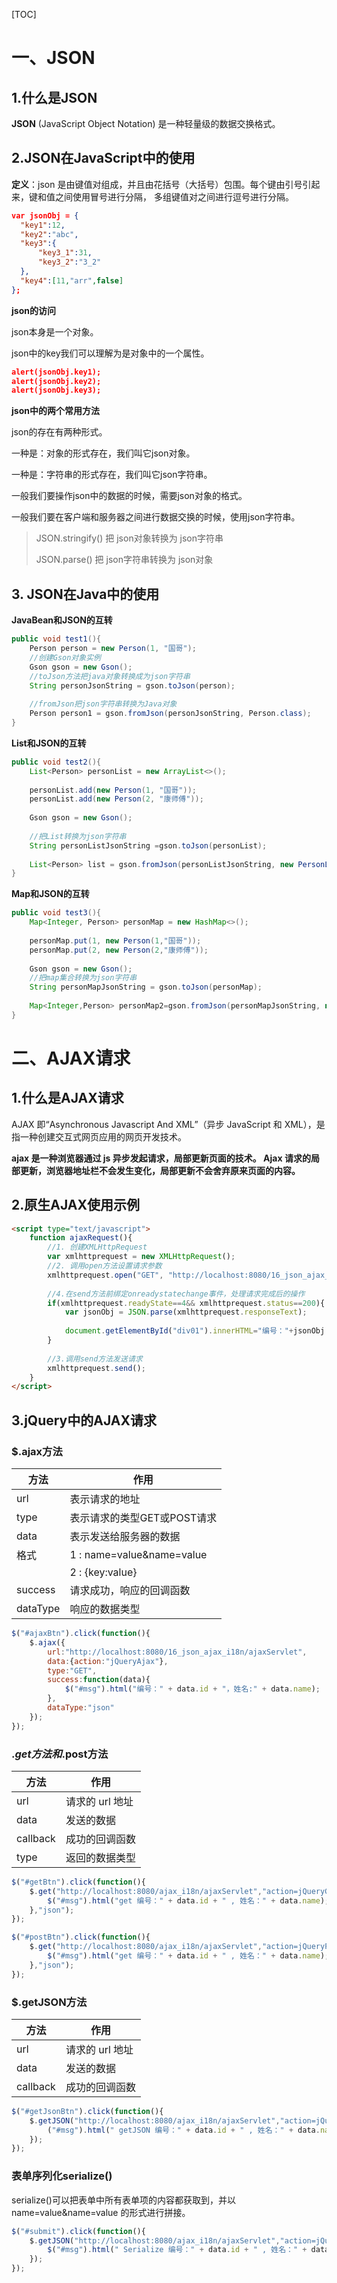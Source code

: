 [TOC]

# 一、JSON

## 1.什么是JSON

**JSON** (JavaScript Object Notation) 是一种轻量级的数据交换格式。

## 2.JSON在JavaScript中的使用

**定义**：json 是由键值对组成，并且由花括号（大括号）包围。每个键由引号引起来，键和值之间使用冒号进行分隔， 多组键值对之间进行逗号进行分隔。 

~~~json
var jsonObj = {
  "key1":12,
  "key2":"abc",
  "key3":{
      "key3_1":31,
      "key3_2":"3_2"
  },
  "key4":[11,"arr",false]
};
~~~

**json的访问**

json本身是一个对象。

json中的key我们可以理解为是对象中的一个属性。

~~~json
alert(jsonObj.key1);
alert(jsonObj.key2);
alert(jsonObj.key3);
~~~

**json中的两个常用方法**

json的存在有两种形式。

一种是：对象的形式存在，我们叫它json对象。

一种是：字符串的形式存在，我们叫它json字符串。

一般我们要操作json中的数据的时候，需要json对象的格式。

一般我们要在客户端和服务器之间进行数据交换的时候，使用json字符串。

> JSON.stringify()		把 json对象转换为 json字符串
>
> JSON.parse()			 把 json字符串转换为 json对象

## 3. JSON在Java中的使用

**JavaBean和JSON的互转**

~~~java
public void test1(){
    Person person = new Person(1, "国哥");
    //创建Gson对象实例
    Gson gson = new Gson();
    //toJson方法把java对象转换成为json字符串
    String personJsonString = gson.toJson(person);
    
    //fromJson把json字符串转换为Java对象
    Person person1 = gson.fromJson(personJsonString, Person.class);
}
~~~

**List和JSON的互转**

~~~java
public void test2(){
    List<Person> personList = new ArrayList<>();
    
    personList.add(new Person(1, "国哥"));
    personList.add(new Person(2, "康师傅"));
    
    Gson gson = new Gson();
    
    //把List转换为json字符串
    String personListJsonString =gson.toJson(personList);
    
    List<Person> list = gson.fromJson(personListJsonString, new PersonListType().getType());
}
~~~

**Map和JSON的互转**

~~~java
public void test3(){
    Map<Integer, Person> personMap = new HashMap<>();
    
    personMap.put(1, new Person(1,"国哥"));
    personMap.put(2, new Person(2,"康师傅"));
    
    Gson gson = new Gson();
    //把map集合转换为json字符串
    String personMapJsonString = gson.toJson(personMap);
    
    Map<Integer,Person> personMap2=gson.fromJson(personMapJsonString, new TypeToken<HashMap<Integer, Person>>(){}.getType());
}
~~~

# 二、AJAX请求

## 1.什么是AJAX请求

AJAX 即“Asynchronous Javascript And XML”（异步 JavaScript 和 XML），是指一种创建交互式网页应用的网页开发技术。

**ajax 是一种浏览器通过 js 异步发起请求，局部更新页面的技术。 Ajax 请求的局部更新，浏览器地址栏不会发生变化，局部更新不会舍弃原来页面的内容。**

## 2.原生AJAX使用示例

~~~html
<script type="text/javascript">
    function ajaxRequest(){
        //1. 创建XMLHttpRequest
        var xmlhttprequest = new XMLHttpRequest();
        //2. 调用open方法设置请求参数
        xmlhttprequest.open("GET", "http://localhost:8080/16_json_ajax_i18n/ajaxServlet?action=javaScriptAj ax",true);
        
        //4.在send方法前绑定onreadystatechange事件，处理请求完成后的操作
        if(xmlhttprequest.readyState==4&& xmlhttprequest.status==200){
            var jsonObj = JSON.parse(xmlhttprequest.responseText);
            
            document.getElementById("div01").innerHTML="编号："+jsonObj.id + ",姓名："+ jsonObj.name;
        }
        
        //3.调用send方法发送请求
        xmlhttprequest.send();
    }
</script>
~~~

## 3.jQuery中的AJAX请求

### $.ajax方法

| 方法     | 作用                        |
| -------- | --------------------------- |
| url      | 表示请求的地址              |
| type     | 表示请求的类型GET或POST请求 |
| data     | 表示发送给服务器的数据      |
| 格式     | 1 : name=value&name=value   |
|          | 2 : {key:value}             |
| success  | 请求成功，响应的回调函数    |
| dataType | 响应的数据类型              |

~~~javascript
$("#ajaxBtn").click(function(){
    $.ajax({
        url:"http://localhost:8080/16_json_ajax_i18n/ajaxServlet",
        data:{action:"jQueryAjax"},
        type:"GET",
        success:function(data){
            $("#msg").html("编号：" + data.id + "，姓名:" + data.name);
        },
        dataType:"json"
    });
});
~~~

### $.get方法和$.post方法

| 方法     | 作用            |
| -------- | --------------- |
| url      | 请求的 url 地址 |
| data     | 发送的数据      |
| callback | 成功的回调函数  |
| type     | 返回的数据类型  |

~~~javascript
$("#getBtn").click(function(){
    $.get("http://localhost:8080/ajax_i18n/ajaxServlet","action=jQueryGet",function (data){
        $("#msg").html("get 编号：" + data.id + " , 姓名：" + data.name);
    },"json"); 
});

$("#postBtn").click(function(){
    $.get("http://localhost:8080/ajax_i18n/ajaxServlet","action=jQueryPost",function (data){
        $("#msg").html("get 编号：" + data.id + " , 姓名：" + data.name);
    },"json"); 
});
~~~

### $.getJSON方法

| 方法     | 作用            |
| -------- | --------------- |
| url      | 请求的 url 地址 |
| data     | 发送的数据      |
| callback | 成功的回调函数  |

~~~javascript
$("#getJsonBtn").click(function(){
    $.getJSON("http://localhost:8080/ajax_i18n/ajaxServlet","action=jQueryGetJSON",function (data) { 
        ("#msg").html(" getJSON 编号：" + data.id + " , 姓名：" + data.name);
    });
});
~~~

### 表单序列化serialize()

serialize()可以把表单中所有表单项的内容都获取到，并以name=value&name=value 的形式进行拼接。

~~~javascript
$("#submit").click(function(){
    $.getJSON("http://localhost:8080/ajax_i18n/ajaxServlet","action=jQuerySerialize&" + $("#form01").serialize(),function (data) {
        $("#msg").html(" Serialize 编号：" + data.id + " , 姓名：" + data.name); 
    });
});
~~~

